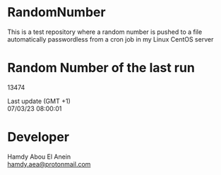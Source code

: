 # RandomNumber    
This is a test repository where a random number is pushed to a file automatically passwordless from a cron job in my Linux CentOS server    
# Random Number of the last run   
13474
      
Last update (GMT +1)    
07/03/23 08:00:01
# Developer    
Hamdy Abou El Anein   
hamdy.aea@protonmail.com
